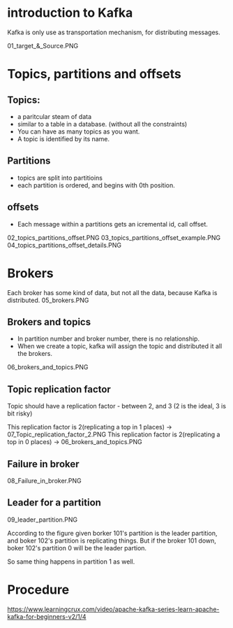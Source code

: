# introduction to Kafka

Kafka is only use as transportation mechanism, for distributing messages.

01_target_&_Source.PNG

# Topics, partitions and offsets

## Topics:
* a paritcular steam of data
* similar to a table in a database. (without all the constraints)
* You can have as many topics as you want.
* A topic is identified by its name.

## Partitions
* topics are split into partitioins
* each partition is ordered, and begins with 0th position.

## offsets
* Each message within a partitions gets an icremental id, call offset.

02_topics_partitions_offset.PNG
03_topics_partitions_offset_example.PNG
04_topics_partitions_offset_details.PNG

# Brokers
Each broker has some kind of data, but not all the data, because Kafka is distributed.
05_brokers.PNG

## Brokers and topics

* In partition number and broker number, there is no relationship.
* When we create a topic, kafka will assign the topic and distributed it all the brokers.

06_brokers_and_topics.PNG

## Topic replication factor

Topic should have a replication factor
    - between 2, and 3 (2 is the ideal, 3 is bit risky)

This replication factor is 2(replicating a top in 1 places) -> 07_Topic_replication_factor_2.PNG
This replication factor is 2(replicating a top in 0 places) -> 06_brokers_and_topics.PNG

## Failure in broker
08_Failure_in_broker.PNG

## Leader for a partition
09_leader_partition.PNG

According to the figure given borker 101's partition is the leader partition, and boker 102's partition is replicating
things.
But if the broker 101 down, boker 102's partition 0 will be the leader partion.

So same thing happens in partition 1 as well.

# Procedure

https://www.learningcrux.com/video/apache-kafka-series-learn-apache-kafka-for-beginners-v2/1/4


